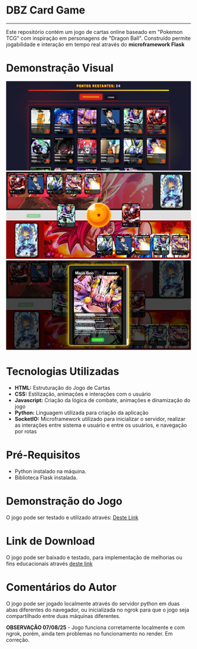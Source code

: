 # DBZ Card Game
---
Este repositório contém um jogo de cartas online baseado em "Pokemon TCG" com inspiração em personagens de "Dragon Ball". Construído permite jogabilidade e interação em tempo real através do **microframework Flask**

# Demonstração Visual
![seleção](static/assets/selecao.png)
![jogabilidade](static/assets/jogo.png)
![carta](static/assets/carta.png)

# Tecnologias Utilizadas
- **HTML:** Estruturação do Jogo de Cartas
- **CSS:** Estilização, animações e interações com o usuário
- **Javascript:** Criação da lógica de combate, animações e dinamização do jogo
- **Python:** Linguagem utilizada para criação da aplicação
- **SocketIO:** Microframework utilizado para inicializar o servidor, realizar as interações entre sistema e usuário e entre os usuários, e navegação por rotas

# Pré-Requisitos
- Python instalado na máquina.
- Biblioteca Flask instalada.

# Demonstração do Jogo
O jogo pode ser testado e utilizado através: [Deste Link](https://dbz-card-game.onrender.com)

# Link de Download
O jogo pode ser baixado e testado, para implementação de melhorias ou fins educacionais através [deste link](https://downgit.github.io/#/home?url=https://github.com/carlossant77/dbz-card-game)

# Comentários do Autor
O jogo pode ser jogado localmente através do servidor python em duas abas diferentes do navegador, ou inicializada no ngrok para que o jogo seja compartilhado entre duas máquinas diferentes.

**OBSERVAÇÃO 07/08/25** - Jogo funciona corretamente localmente e com ngrok, porém, ainda tem problemas no funcionamento no render. Em correção.
